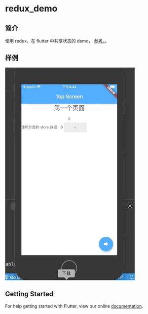 # redux_demo

## 简介
使用 redux，在 flutter 中共享状态的 demo，
[参考。](https://pub.dartlang.org/packages/flutter_redux)。

## 样例
![](./demo.gif)

## Getting Started

For help getting started with Flutter, view our online
[documentation](https://flutter.io/).
